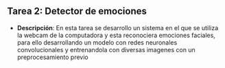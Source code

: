 ## Tarea 2: Detector de emociones
- **Descripción**: En esta tarea se desarrollo un sistema en el que se utiliza la webcam de la computadora y esta reconociera emociones faciales, para ello desarrollando un modelo con redes neuronales convolucionales y entrenandola con diversas imagenes con un preprocesamiento previo
